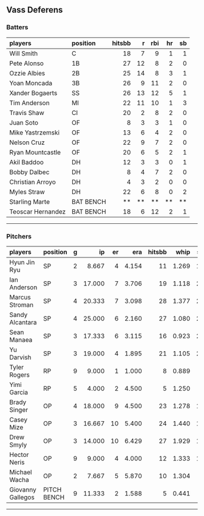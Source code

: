 ## Vass Deferens

### Batters

 
|players           |position  | hitsbb|  r| rbi| hr| sb| 
|:-----------------|:---------|------:|--:|---:|--:|--:| 
|Will Smith        |C         |     18|  7|   9|  1|  1| 
|Pete Alonso       |1B        |     27| 12|   8|  2|  0| 
|Ozzie Albies      |2B        |     25| 14|   8|  3|  1| 
|Yoan Moncada      |3B        |     26|  9|  11|  2|  0| 
|Xander Bogaerts   |SS        |     26| 13|  12|  5|  1| 
|Tim Anderson      |MI        |     22| 11|  10|  1|  3| 
|Travis Shaw       |CI        |     20|  2|   8|  2|  0| 
|Juan Soto         |OF        |      8|  3|   3|  1|  0| 
|Mike Yastrzemski  |OF        |     13|  6|   4|  2|  0| 
|Nelson Cruz       |OF        |     22|  9|   7|  2|  0| 
|Ryan Mountcastle  |OF        |     20|  6|   5|  2|  1| 
|Akil Baddoo       |DH        |     12|  3|   3|  0|  1| 
|Bobby Dalbec      |DH        |      8|  4|   7|  2|  0| 
|Christian Arroyo  |DH        |      4|  3|   2|  0|  0| 
|Myles Straw       |DH        |     22|  6|   8|  0|  2| 
|Starling Marte    |BAT BENCH |     **| **|  **| **| **| 
|Teoscar Hernandez |BAT BENCH |     18|  6|  12|  2|  1| 


* * *

### Pitchers

 
|players           |position    |  g|     ip| er|   era| hitsbb|  whip| so|  w| sv| 
|:-----------------|:-----------|--:|------:|--:|-----:|------:|-----:|--:|--:|--:| 
|Hyun Jin Ryu      |SP          |  2|  8.667|  4| 4.154|     11| 1.269| 11|  1|  0| 
|Ian Anderson      |SP          |  3| 17.000|  7| 3.706|     19| 1.118| 20|  1|  0| 
|Marcus Stroman    |SP          |  4| 20.333|  7| 3.098|     28| 1.377| 23|  0|  0| 
|Sandy Alcantara   |SP          |  4| 25.000|  6| 2.160|     27| 1.080| 20|  1|  0| 
|Sean Manaea       |SP          |  3| 17.333|  6| 3.115|     16| 0.923| 21|  1|  0| 
|Yu Darvish        |SP          |  3| 19.000|  4| 1.895|     21| 1.105| 29|  2|  0| 
|Tyler Rogers      |RP          |  9|  9.000|  1| 1.000|      8| 0.889|  2|  0|  1| 
|Yimi Garcia       |RP          |  5|  4.000|  2| 4.500|      5| 1.250|  4|  0|  1| 
|Brady Singer      |OP          |  4| 18.000|  9| 4.500|     23| 1.278| 16|  1|  0| 
|Casey Mize        |OP          |  3| 16.667| 10| 5.400|     24| 1.440| 10|  0|  0| 
|Drew Smyly        |OP          |  3| 14.000| 10| 6.429|     27| 1.929| 11|  1|  0| 
|Hector Neris      |OP          |  9|  9.000|  4| 4.000|     12| 1.333| 11|  0|  4| 
|Michael Wacha     |OP          |  2|  7.667|  5| 5.870|     10| 1.304|  5|  0|  0| 
|Giovanny Gallegos |PITCH BENCH |  9| 11.333|  2| 1.588|      5| 0.441|  9|  0|  1| 


* * *


